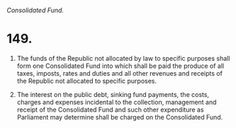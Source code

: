 *Consolidated Fund.*

# 149.

1. The funds of the Republic not allocated by law to specific purposes shall form one Consolidated Fund into which shall be paid the produce of all taxes, imposts, rates and duties and all other revenues and receipts of the Republic not allocated to specific purposes.

2. The interest on the public debt, sinking fund payments, the costs, charges and expenses incidental to the collection, management and receipt of the Consolidated Fund and such other expenditure as Parliament may determine shall be charged on the Consolidated Fund.